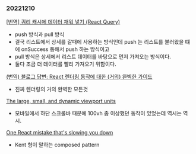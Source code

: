 ### 20221210
[[번역] 쿼리 캐시에 데이터 채워 넣기 (React Query)](https://velog.io/@eunbinn/seeding-the-query-cache)
- push 방식과 pull 방식
- 결국 리스트에서 상세를 갈때에 사용하는 방식인데 push 는 리스트를 불러왔을 떄에 onSuccess 통해서 push 하는 방식이고
- pull 방식은 상세에서 리스트 데이터를 바탕으로 먼저 가져오는 방식이다.
- 둘다 조금 더 데이터를 빨리 가져오기 위함이다.

[(번역) 블로그 답변: React 렌더링 동작에 대한 (거의) 완벽한 가이드](https://velog.io/@superlipbalm/blogged-answers-a-mostly-complete-guide-to-react-rendering-behavior#%EB%AA%A9%EC%B0%A8)
- 진짜 렌더링의 거의 완벽한 모든것

[The large, small, and dynamic viewport units](https://web.dev/viewport-units/)
- 모바일에서 하단 스크롤바 때문에 100vh 좀 이상했던 동작이 있었는데 역시는 역시.

[One React mistake that's slowing you down](https://epicreact.dev/one-react-mistake-thats-slowing-you-down/)
- Kent 형이 말하는 composed pattern